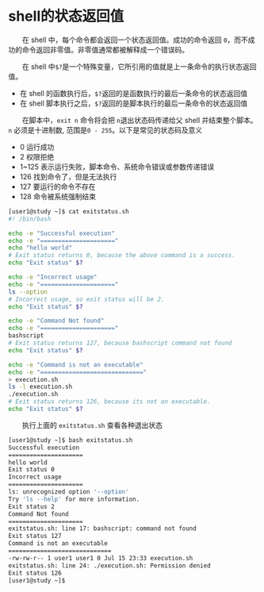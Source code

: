 # shell的状态返回值 

　　在 shell 中，每个命令都会返回一个状态返回值。成功的命令返回 `0`​，而不成功的命令返回非零值。非零值通常都被解释成一个错误码。

　　在 shell 中`$?`​ 是一个特殊变量，它所引用的值就是上一条命令的执行状态返回值。

* 在 shell 的函数执行后，`$?`​ 返回的是函数执行的最后一条命令的状态返回值
* 在 shell 脚本执行之后，`$?`​ 返回的是脚本执行的最后一条命令的状态返回值

　　在脚本中，`exit n`​ 命令将会把 `n`​ 退出状态码传递给父 shell 并结束整个脚本。`n`​ 必须是十进制数, 范围是`0 - 255`​。以下是常见的状态码及意义

* 0 运行成功
* 2 权限拒绝
* 1~125 表示运行失败，脚本命令、系统命令错误或参数传递错误
* 126 找到命令了，但是无法执行
* 127 要运行的命令不存在
* 128 命令被系统强制结束

```bash
[user1@study ~]$ cat exitstatus.sh
#! /bin/bash

echo -e "Successful execution"
echo -e "====================="
echo "hello world"
# Exit status returns 0, because the above command is a success.
echo "Exit status" $? 

echo -e "Incorrect usage"
echo -e "====================="
ls --option
# Incorrect usage, so exit status will be 2.
echo "Exit status" $? 

echo -e "Command Not found"
echo -e "====================="
bashscript
# Exit status returns 127, because bashscript command not found
echo "Exit status" $? 

echo -e "Command is not an executable"
echo -e "============================="
> execution.sh
ls -l execution.sh
./execution.sh
# Exit status returns 126, because its not an executable.
echo "Exit status" $?
```

　　执行上面的 `exitstatus.sh`​ 查看各种退出状态

```bash
[user1@study ~]$ bash exitstatus.sh
Successful execution
=====================
hello world
Exit status 0
Incorrect usage
=====================
ls: unrecognized option '--option'
Try 'ls --help' for more information.
Exit status 2
Command Not found
=====================
exitstatus.sh: line 17: bashscript: command not found
Exit status 127
Command is not an executable
=============================
-rw-rw-r-- 1 user1 user1 0 Jul 15 23:33 execution.sh
exitstatus.sh: line 24: ./execution.sh: Permission denied
Exit status 126
[user1@study ~]$
```
